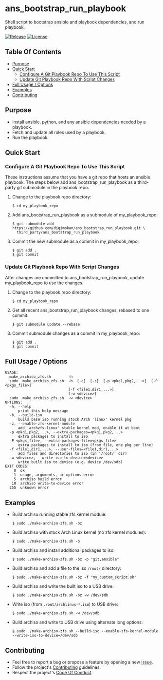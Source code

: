 # ans_bootstrap_run_playbook

Shell script to bootstrap ansible and playbook dependencies, and run playbook.

[![Release](https://img.shields.io/github/release/digimokan/ans_bootstrap_run_playbook.svg?label=release)](https://github.com/digimokan/ans_bootstrap_run_playbook/releases/latest "Latest Release Notes")
[![License](https://img.shields.io/badge/license-MIT-blue.svg?label=license)](LICENSE.txt "Project License")

## Table Of Contents

* [Purpose](#purpose)
* [Quick Start](#quick-start)
    * [Configure A Git Playbook Repo To Use This Script](#configure-a-git-playbook-repo-to-use-this-script)
    * [Update Git Playbook Repo With Script Changes](#update-git-playbook-repo-with-script-changes)
* [Full Usage / Options](#full-usage--options)
* [Examples](#examples)
* [Contributing](#contributing)

## Purpose


* Install ansible, python, and any ansible dependencies needed by a playbook.
* Fetch and update all roles used by a playbook.
* Run the playbook.

## Quick Start

### Configure A Git Playbook Repo To Use This Script

These instructions assume that you have a git repo that hosts an ansible
playbook. The steps below add ans_bootstrap_run_playbook as a third-party git
submodule in the playbook repo.

1. Change to the playbook repo directory:

   ```shell
   $ cd my_playbook_repo
   ```

2. Add ans_bootstrap_run_playbook as a submodule of my_playbook_repo:

   ```shell
   $ git submodule add https://github.com/digimokan/ans_bootstrap_run_playbook.git \
     third_party/ans_bootstrap_run_playbook
   ```

3. Commit the new submodule as a commit in my_playbook_repo:

   ```shell
   $ git add .
   $ git commit
   ```

### Update Git Playbook Repo With Script Changes

After changes are committed to ans_bootstrap_run_playbook, update
my_playbook_repo to use the changes.

1. Change to the playbook repo directory:

   ```shell
   $ cd my_playbook_repo
   ```

2. Get all recent ans_bootstrap_run_playbook changes, rebased to one commit:

   ```shell
   $ git submodule update --rebase
   ```

3. Commit submodule changes as a commit in my_playbook_repo:

   ```shell
   $ git add .
   $ git commit
   ```

## Full Usage / Options

```
USAGE:
  make_archiso_zfs.sh        -h
  sudo  make_archiso_zfs.sh  -b  [-c]  [-z]  [-p <pkg1,pkg2,...>]  [-P <pkgs_file>]
                             [-f <file1,dir1,...>]
                             [-w <device>]
  sudo  make_archiso_zfs.sh  -w <device>
OPTIONS:
  -h, --help
      print this help message
  -b, --build-iso
      build base iso running stock Arch 'linux' kernel pkg
  -z, --enable-zfs-kernel-module
      add 'archzfs-linux' stable kernel mod, enable it at boot
  -p <pkg1,pkg2,...>, --extra-packages=<pkg1,pkg2,...>
      extra packages to install to iso
  -P <pkgs_file>, --extra-packages-file=<pkgs_file>
      extra packages to install to iso (from file, one pkg per line)
  -f <file1,dir1,...>, --user-files=<file1,dir1,...>
      add files and directories to iso (in '/root/' dir)
  -w <device>, --write-iso-to-device=<device>
      write built iso to device (e.g. device /dev/sdb)
EXIT CODES:
    0  ok
    1  usage, arguments, or options error
    5  archiso build error
   10  archiso write-to-device error
  255  unknown error
```

## Examples

* Build archiso running stable zfs kernel module:

   ```shell
   $ sudo ./make-archiso-zfs.sh -bz
   ```

* Build archiso with stock Arch Linux kernel (no zfs kernel modules):

   ```shell
   $ sudo ./make-archiso-zfs.sh -b
   ```

* Build archiso and install additional packages to iso:

   ```shell
   $ sudo ./make-archiso-zfs.sh -bz -p "git,ansible"
   ```

* Build archiso and add a file to the iso `/root/` directory:

   ```shell
   $ sudo ./make-archiso-zfs.sh -bz -f "my_custom_script.sh"
   ```

* Build archiso and write the built iso to a USB drive:

   ```shell
   $ sudo ./make-archiso-zfs.sh -bz -w /dev/sdb
   ```

* Write iso (from `./out/archlinux-*.iso`) to USB drive:

   ```shell
   $ sudo ./make-archiso-zfs.sh -w /dev/sdb
   ```

* Build archiso and write to USB drive using alternate long options:

   ```shell
   $ sudo ./make-archiso-zfs.sh --build-iso --enable-zfs-kernel-module --write-iso-to-device=/dev/sdb
   ```

## Contributing

* Feel free to report a bug or propose a feature by opening a new
  [Issue](https://github.com/digimokan/ans_bootstrap_run_playbook/issues).
* Follow the project's [Contributing](CONTRIBUTING.md) guidelines.
* Respect the project's [Code Of Conduct](CODE_OF_CONDUCT.md).

